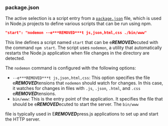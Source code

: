 ### package.json

The active selection is a script entry from a [`package.json`](package.json ) file, which is used in Node.js projects to define various scripts that can be run using npm.

```json
"start": "nodemon --e***REMOVED***t js,json,html,css ./bin/www"
```

This line defines a script named `start` that can be e***REMOVED***ecuted with the command `npm start`. The script uses `nodemon`, a utility that automatically restarts the Node.js application when file changes in the directory are detected.

The `nodemon` command is configured with the following options:
- `--e***REMOVED***t js,json,html,css`: This option specifies the file e***REMOVED***tensions that `nodemon` should watch for changes. In this case, it watches for changes in files with `.js`, `.json`, `.html`, and `.css` e***REMOVED***tensions.
- `bin/www`: This is the entry point of the application. It specifies the file that should be e***REMOVED***ecuted to start the server. The `bin/www`

 file is typically used in E***REMOVED***press.js applications to set up and start the HTTP server.


